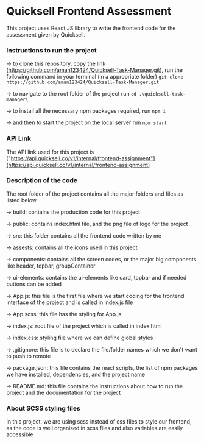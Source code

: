 # Quicksell Frontend Assessment

This project uses React JS library to write the frontend code for the assessment given by Quicksell.

### Instructions to run the project

-> to clone this repository, copy the link (https://github.com/aman123424/Quicksell-Task-Manager.git), run the following command in your terminal (in a appropriate folder)
    `git clone https://github.com/aman123424/Quicksell-Task-Manager.git`

-> to navigate to the root folder of the project run 
    `cd .\quicksell-task-manager\`

-> to install all the necessary npm packages required, run 
    `npm i`

-> and then to start the project on the local server run 
    `npm start`

### API Link

The API link used for this project is ["https://api.quicksell.co/v1/internal/frontend-assignment"](https://api.quicksell.co/v1/internal/frontend-assignment)

### Description of the code

The root folder of the project contains all the major folders and files as listed below

-> build: contains the production code for this project

-> public: contains index.html file, and the png file of logo for the project

-> src: this folder contains all the frontend code written by me

-> assests: contains all the icons used in this project

-> components: contains all the screen codes, or the major big components like header, topbar, groupContainer

-> ui-elements: contains the ui-elements like card, topbar and if needed buttons can be added

-> App.js: this file is the first file where we start coding for the frontend interface of the project and is called in index.js file

-> App.scss: this file has the styling for App.js

-> index.js: root file of the project which is called in index.html

-> index.css: styling file where we can define global styles

-> .gitignore: this file is to declare the file/folder names which we don't want to push to remote

-> package.json: this file contains the react scripts, the list of npm packages we have installed, dependencies, and the project name

-> README.md: this file contains the instructions about how to run the project and the documentation for the project

### About SCSS styling files

In this project, we are using scss instead of css files to style our frontend, as the code is well organised in scss files and also variables are easily accessible 